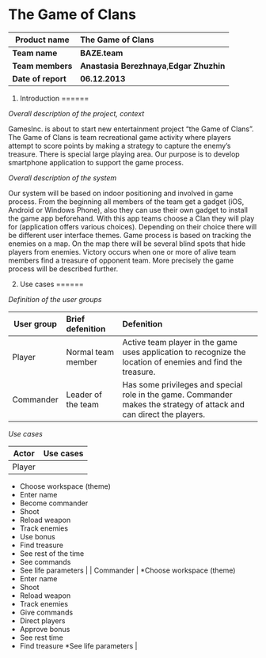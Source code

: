 The Game of Clans
======


| Product name       | The Game of Clans |
| ------------- | :------------- | 
| **Team name**  | **BAZE.team** |
| **Team members**    | **Anastasia Berezhnaya**,**Edgar Zhuzhin**     |   
| **Date of report** | **06.12.2013**     |   



1. Introduction
======

*Overall description of the project, context*


GamesInc. is about to start new entertainment project “the Game of  Clans”. The Game of Clans is team recreational game activity where players attempt to score points by making a strategy to capture the enemy’s treasure. There is special large playing area.
Our purpose is to develop smartphone application to support the game process. 


*Overall description of the system*


Our system will be based on indoor positioning and involved in game process. From the beginning all members of the team get a gadget (iOS, Android or Windows Phone), also they can use their own gadget to install the game app beforehand. With this app teams choose a Clan they will play for (application offers various choices). Depending on their choice there will be different user interface themes. Game process is based on tracking the enemies on a map. On the map there will be several blind spots that hide players from enemies. Victory occurs when one or more of alive team members find a treasure of opponent team. More precisely the game process will be described further.

2. Use cases
======

*Definition of the user groups*


| User group       | Brief defenition |Defenition |
| ------------- | :------------- | :------------- |
| Player | Normal team member |Active team player in the game uses application to recognize the location of enemies and find the treasure. |
| Commander    | Leader of the team     | Has some privileges and special role in the game. Commander makes the strategy of attack and can direct the players.  |
  

*Use cases*


| Actor      | Use cases |
| ------------- | :------------- | 
| Player  | 
* Choose workspace (theme) 
* Enter name 
* Become commander 
* Shoot 
* Reload weapon 
* Track enemies 
* Use bonus 
* Find treasure 
* See rest of the time
* See commands  
* See life parameters |
| Commander   | *Choose workspace (theme)
* Enter name
* Shoot
* Reload weapon
* Track enemies
* Give commands
* Direct players
* Approve bonus
* See rest time
* Find treasure
 *See life parameters     |
















